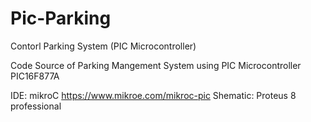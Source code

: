 # Pic-Parking
Contorl Parking System (PIC Microcontroller) 

Code Source of Parking Mangement System using PIC Microcontroller PIC16F877A

IDE: mikroC https://www.mikroe.com/mikroc-pic
Shematic: Proteus 8 professional
